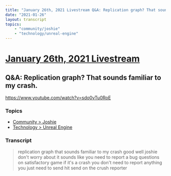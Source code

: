 ```yaml
---
title: "January 26th, 2021 Livestream Q&A: Replication graph? That sounds familiar to my crash."
date: "2021-01-26"
layout: transcript
topics:
    - "community/joshie"
    - "technology/unreal-engine"
---
```

# [January 26th, 2021 Livestream](../2021-01-26.md)
## Q&A: Replication graph? That sounds familiar to my crash.
https://www.youtube.com/watch?v=sdo0vTu0RoE

### Topics
* [Community > Joshie](../topics/community/joshie.md)
* [Technology > Unreal Engine](../topics/technology/unreal-engine.md)

### Transcript

> replication graph that sounds familiar to my crash good well joshie don't worry about it sounds like you need to report a bug questions on satisfactory game if it's a crash you don't need to report anything you just need to send hit send on the crush reporter

